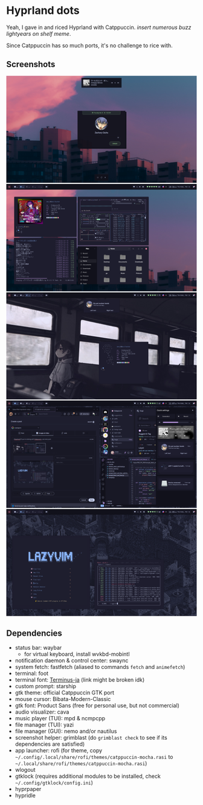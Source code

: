 # Hyprland dots
Yeah, I gave in and riced Hyprland with Catppuccin. *insert numerous buzz lightyears on shelf meme*.

Since Catppuccin has so much ports, it's no challenge to rice with.

## Screenshots
![1](/media/1.png)
![2](/media/2.png)
![3](/media/3.png)
![4](/media/4.png)
![5](/media/5.png)

## Dependencies
- status bar: waybar
  - for virtual keyboard, install wvkbd-mobintl
- notification daemon & control center: swaync
- system fetch: fastfetch (aliased to commands `fetch` and `animefetch`)
- terminal: foot
- terminal font: [Terminus\-ja](https://eng.fontke.com/font/10278296/) (link might be broken idk)
- custom prompt: starship
- gtk theme: official Catppuccin GTK port
- mouse cursor: Bibata-Modern-Classic
- gtk font: Product Sans (free for personal use, but not commercial)
- audio visualizer: cava
- music player (TUI): mpd & ncmpcpp
- file manager (TUI): yazi 
- file manager (GUI): nemo and/or nautilus 
- screenshot helper: grimblast (do `grimblast check` to see if its dependencies are satisfied)
- app launcher: rofi (for theme, copy `~/.config/.local/share/rofi/themes/catppuccin-mocha.rasi` to `~/.local/share/rofi/themes/catppuccin-mocha.rasi`)
- wlogout
- gtklock (requires additional modules to be installed, check `~/.config/gtklock/config.ini`)
- hyprpaper
- hypridle


<!-- ## TO-DO -->
<!---->
<!-- - [x] Waybar revamp -->
<!--   - [x] Rearrange components into a static top bar -->
<!--   - [x] Styleeeee it -->
<!-- - [x] Swaync -->
<!--   - [x] Configure swaync -->
<!--   - [x] Toggle swaync using custom waybar notif module -->
<!-- - [ ] Nvim -->
<!--   - [ ] Make some personal tweaks to LazyVim -->
<!-- - [ ] Rofi -->
<!--   - [ ] Rofi modular configuration -->
<!--   - [ ] Wallpaper changing script -->
